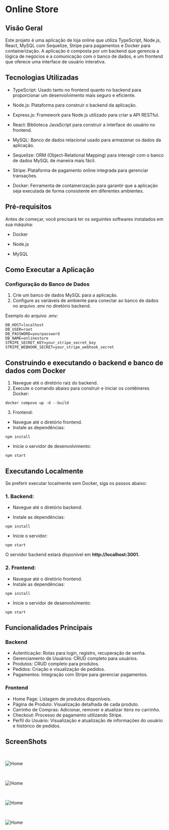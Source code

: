 <div>

# Online Store

## Visão Geral

Este projeto é uma aplicação de loja online que utiliza TypeScript, Node.js, React, MySQL com Sequelize, Stripe para pagamentos e Docker para containerização. A aplicação é composta por um backend que gerencia a lógica de negócios e a comunicação com o banco de dados, e um frontend que oferece uma interface de usuário interativa.

## Tecnologias Utilizadas

- TypeScript: Usado tanto no frontend quanto no backend para proporcionar um desenvolvimento mais seguro e eficiente.

- Node.js: Plataforma para construir o backend da aplicação.

- Express.js: Framework para Node.js utilizado para criar a API RESTful.

- React: Biblioteca JavaScript para construir a interface do usuário no frontend.

- MySQL: Banco de dados relacional usado para armazenar os dados da aplicação.

- Sequelize: ORM (Object-Relational Mapping) para interagir com o banco de dados MySQL de maneira mais fácil.

- Stripe: Plataforma de pagamento online integrada para gerenciar transações.

- Docker: Ferramenta de containerização para garantir que a aplicação seja executada de forma consistente em diferentes ambientes.

## Pré-requisitos

Antes de começar, você precisará ter os seguintes softwares instalados em sua máquina:

- Docker

- Node.js

- MySQL

## Como Executar a Aplicação
### Configuração do Banco de Dados

1. Crie um banco de dados MySQL para a aplicação.
2. Configure as variáveis de ambiente para conectar ao banco de dados no arquivo .env no diretório backend.

Exemplo do arquivo .env:
```
DB_HOST=localhost
DB_USER=root
DB_PASSWORD=yourpassword
DB_NAME=onlinestore
STRIPE_SECRET_KEY=your_stripe_secret_key
STRIPE_WEBHOOK_SECRET=your_stripe_webhook_secret
```
## Construindo e executando o backend e banco de dados com Docker
1. Navegue até o diretório raiz do backend.
2. Execute o comando abaixo para construir e iniciar os contêineres Docker:
```
docker compose up -d --build
```

3. Frontend:

- Navegue até o diretório frontend.
- Instale as dependências:
```
npm install
```

- Inicie o servidor de desenvolvimento:
```
npm start
```

## Executando Localmente
Se preferir executar localmente sem Docker, siga os passos abaixo:

### 1. Backend:

- Navegue até o diretório backend.

- Instale as dependências:
```
npm install
```

- Inicie o servidor:
```
npm start
```

O servidor backend estará disponível em **http://localhost:3001.**

### 2. Frontend:

- Navegue até o diretório frontend.
- Instale as dependências:
```
npm install
```

- Inicie o servidor de desenvolvimento:
```
npm start
```

## Funcionalidades Principais

### Backend
- Autenticação: Rotas para login, registro, recuperação de senha.
- Gerenciamento de Usuários: CRUD completo para usuários.
- Produtos: CRUD completo para produtos.
- Pedidos: Criação e visualização de pedidos.
- Pagamentos: Integração com Stripe para gerenciar pagamentos.

### Frontend
- Home Page: Listagem de produtos disponíveis.
- Página de Produto: Visualização detalhada de cada produto.
- Carrinho de Compras: Adicionar, remover e atualizar itens no carrinho.
- Checkout: Processo de pagamento utilizando Stripe.
- Perfil do Usuário: Visualização e atualização de informações do usuário e histórico de pedidos.

## ScreenShots

<br />

![Home](./screenshots/1.png)

<br />

![Home](./screenshots/2.png)

<br />

![Home](./screenshots/3.png)

<br />

![Home](./screenshots/4.png)
